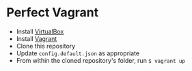 Perfect Vagrant
===============

- Install [VirtualBox](https://www.virtualbox.org)
- Install [Vagrant](https://www.vagrantup.com)
- Clone this repository
- Update `config.default.json` as appropriate
- From within the cloned repository's folder, run `$ vagrant up`
